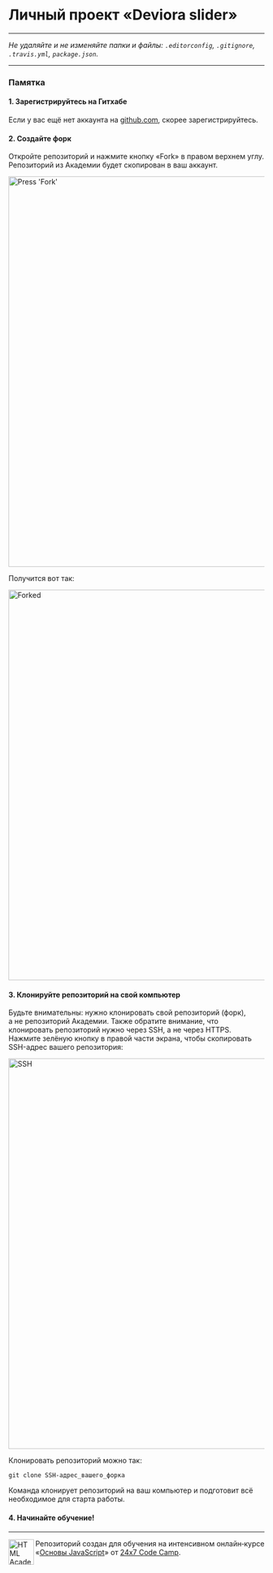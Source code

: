 # Личный проект «Deviora slider»


---

_Не удаляйте и не изменяйте папки и файлы:_
_`.editorconfig`, `.gitignore`, `.travis.yml`, `package.json`._

---

### Памятка

#### 1. Зарегистрируйтесь на Гитхабе

Если у вас ещё нет аккаунта на [github.com](https://github.com/join), скорее зарегистрируйтесь.

#### 2. Создайте форк

Откройте репозиторий и нажмите кнопку «Fork» в правом верхнем углу. Репозиторий из Академии будет скопирован в ваш аккаунт.

<img width="769" alt="Press 'Fork'" src="http://prntscr.com/gu3y2k">

Получится вот так:

<img width="769" alt="Forked" src="http://prntscr.com/gu3yuh">

#### 3. Клонируйте репозиторий на свой компьютер

Будьте внимательны: нужно клонировать свой репозиторий (форк), а не репозиторий Академии. Также обратите внимание, что клонировать репозиторий нужно через SSH, а не через HTTPS. Нажмите зелёную кнопку в правой части экрана, чтобы скопировать SSH-адрес вашего репозитория:

<img width="769" alt="SSH" src="http://prntscr.com/gu3za4">

Клонировать репозиторий можно так:

```
git clone SSH-адрес_вашего_форка
```

Команда клонирует репозиторий на ваш компьютер и подготовит всё необходимое для старта работы.

#### 4. Начинайте обучение!

---

<a href="https://t.me/code_camp_24x7"><img align="left" width="50" height="50" title="HTML Academy" src="https://cdn-images-1.medium.com/max/380/1*XPFqkwuTUNw3pYH_7k_I_Q.png"></a>

Репозиторий создан для обучения на интенсивном онлайн‑курсе «[Основы JavaScript](http://telegra.ph/Programma-onlajn-kursov-JavaScript-Ot-novichka-k-Guru-stuktura-programmy-obnovlyaetsya-09-27)» от [24x7 Code Camp](https://t.me/code_camp_24x7).
